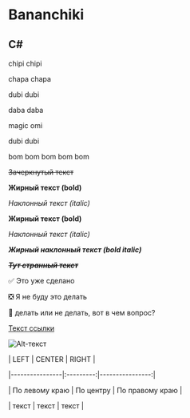 # Bananchiki
## C#
chipi chipi

chapa chapa

dubi dubi

daba daba

magic omi

dubi dubi

bom bom bom bom bom

~~Зачеркнутый текст~~

**Жирный текст (bold)**

*Наклонный текст (italic)*

__Жирный текст (bold)__

_Наклонный текст (italic)_

___Жирный наклонный текст (bold italic)___

~~*__Тут странный текст__*~~ 

:white_check_mark: Это уже сделано  

:negative_squared_cross_mark: Я не буду это делать

:black_square_button: делать или не делать, вот в чем вопрос?   

[Текст ссылки](https://ya.ru/?ysclid=lrvsizw03u510142589)

![Alt-текст](https://static.zerochan.net/Morikura.En.full.2693112.png)


| LEFT | CENTER | RIGHT |

|----------------|:---------:|----------------:|

| По левому краю | По центру | По правому краю |

| текст | текст | текст |
